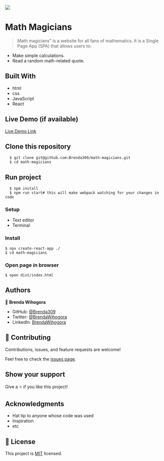 ![](https://img.shields.io/badge/Microverse-blueviolet)

# Math Magicians

> Math magicians" is a website for all fans of mathematics. It is a Single Page App (SPA) that allows users to:

 - Make simple calculations.
 - Read a random math-related quote.

## Built With

- html
- css
- JavaScript
- React

## Live Demo (if available)

[Live Demo Link](https://chipper-clafoutis-99c51c.netlify.app/)


## Clone this repository

      $ git clone git@github.com:Brenda309/math-magicians.git
      $ cd math-magicians

## Run project
      $ npm install
      $ npm run start# this will make webpack watching for your changes in code


### Setup
- Text editor
- Terminal
### Install
    $ npx create-react-app ./
    $ cd math-magicians
### Open page in browser
    $ open dist/index.html

## Authors

👤 **Brenda Wihogora**

- GitHub: [@Brenda309](https://github.com/Brenda309)
- Twitter: [@BrendaWihogora](https://twitter.com/BrendaWihogora)
- LinkedIn: [BrendaWihogora](https://linkedin.com/in/BrendaWihogora/)

## 🤝 Contributing

Contributions, issues, and feature requests are welcome!

Feel free to check the [issues page](../../issues/).

## Show your support

Give a ⭐️ if you like this project!

## Acknowledgments

- Hat tip to anyone whose code was used
- Inspiration
- etc

## 📝 License

This project is [MIT](./MIT.md) licensed.
